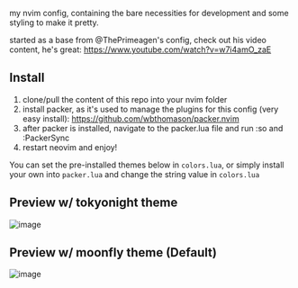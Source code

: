 my nvim config, containing the bare necessities for development and some styling to make it pretty.

started as a base from @ThePrimeagen's config, check out his video content, he's great: https://www.youtube.com/watch?v=w7i4amO_zaE

**Install**
--
1. clone/pull the content of this repo into your nvim folder
2. install packer, as it's used to manage the plugins for this config (very easy install): https://github.com/wbthomason/packer.nvim
3. after packer is installed, navigate to the packer.lua file and run :so and :PackerSync
4. restart neovim and enjoy!

You can set the pre-installed themes below in ```colors.lua```, or simply install your own into ```packer.lua``` and change the string value in ```colors.lua```

**Preview w/ tokyonight theme**
--
![image](https://github.com/drewdoesdevelopment/nvimconfig/assets/28990207/6d73c719-013f-4e1e-abfb-bd0945944a5f)

**Preview w/ moonfly theme** (Default)
--
![image](https://github.com/drewdoesdevelopment/nvimconfig/assets/28990207/ad09b9d0-3240-4487-97d3-1561546624ce)
